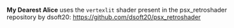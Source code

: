 **My Dearest Alice** uses the `vertexlit` shader present in the psx_retroshader repository by dsoft20: https://github.com/dsoft20/psx_retroshader
